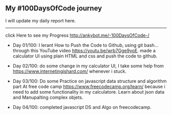 
## My #100DaysOfCode journey

I will update my daily report here.

-------------------------------------------------------
click Here to see my Progress  http://ankybot.me/-100DaysOfCode-/

* Day 01/100: 
I lerant How to Push the Code to Github, using git bash... through this YouTube video https://youtu.be/wrb7Gge9yoE.
made a calculator UI using plain HTML and css and push the code to github.

* Day 02/100:
do some change in my calculator UI, I take some help from https://www.internetingishard.com/ whenever i stuck.

* Day 03/100:
Do some Practice on javascript data structure and algorithm part At free code camp https://www.freecodecamp.org/learn/
because i need to add some functionality in my calculatore.
Learn about json data and Manupalting complex objets.

* Day 04/100:
completed javascript DS and Algo on freecodecamp.



 
